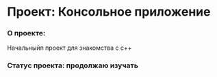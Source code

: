 # Проект: Консольное приложение

### О проекте:

Начальныйп проект для знакомства с c++

### Статус проекта: продолжаю изучать
